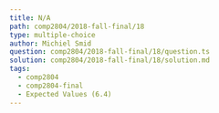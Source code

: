 ```yaml
---
title: N/A
path: comp2804/2018-fall-final/18
type: multiple-choice
author: Michiel Smid
question: comp2804/2018-fall-final/18/question.ts
solution: comp2804/2018-fall-final/18/solution.md
tags:
  - comp2804
  - comp2804-final
  - Expected Values (6.4)
---
```

